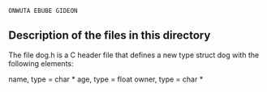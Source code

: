```
ONWUTA EBUBE GIDEON
```
## Description of the files in this directory

The file dog.h is a C header file that defines a new type struct dog with the following elements:

name, type = char *
age, type = float
owner, type = char *

